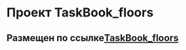 # Проект TaskBook_floors 
## Размещен по ссылке[TaskBook_floors](https://frontendtasks.vercel.app/tasks)
